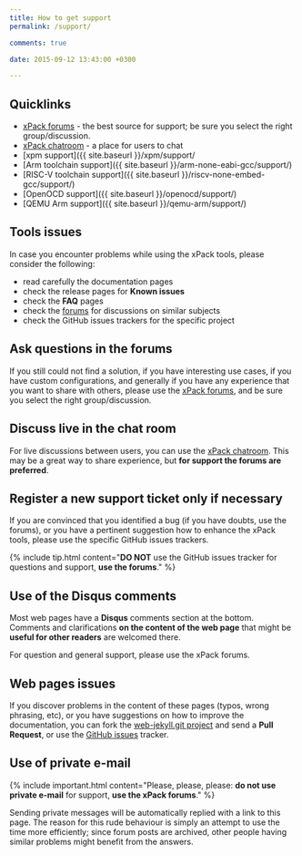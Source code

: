 ```yaml
---
title: How to get support
permalink: /support/

comments: true

date: 2015-09-12 13:43:00 +0300

---
```


## Quicklinks

- [xPack forums](https://www.tapatalk.com/groups/xpack/) - the best source
  for support; be sure you select the right group/discussion.
- [xPack chatroom](https://gitter.im/xpack/) - a place for users to chat
- [xpm support]({{ site.baseurl }}/xpm/support/
- [Arm toolchain support]({{ site.baseurl }}/arm-none-eabi-gcc/support/)
- [RISC-V toolchain support]({{ site.baseurl }}/riscv-none-embed-gcc/support/)
- [OpenOCD support]({{ site.baseurl }}/openocd/support/)
- [QEMU Arm support]({{ site.baseurl }}/qemu-arm/support/)

## Tools issues

In case you encounter problems while using the xPack tools, please
consider the following:

- read carefully the documentation pages
- check the release pages for **Known issues**
- check the **FAQ** pages
- check the [forums](https://www.tapatalk.com/groups/xpack/) for
  discussions on similar subjects
- check the GitHub issues trackers for the specific project

## Ask questions in the forums

If you still could not find a solution, if you have interesting use
cases, if you have custom configurations, and generally if you have
any experience that you want to share with others, please use the
[xPack forums](https://www.tapatalk.com/groups/xpack/), and be sure you
select the right group/discussion.

## Discuss live in the chat room

For live discussions between users, you can use the
[xPack chatroom](https://gitter.im/xpack/community).
This may be a great way to share experience, but **for support
the forums are preferred**.

## Register a new support ticket only if necessary

If you are convinced that you identified a bug (if you have doubts,
use the forums), or you have a pertinent suggestion how to enhance
the xPack tools, please use the specific GitHub issues trackers.

{% include tip.html content="**DO NOT** use the GitHub issues tracker
for questions and support, **use the forums**." %}

## Use of the Disqus comments

Most web pages have a **Disqus** comments section at the bottom.
Comments and clarifications **on the content of the web page** that
might be **useful for other readers** are welcomed there.

For question and general support, please use the xPack forums.

## Web pages issues

If you discover problems in the content of these pages (typos,
wrong phrasing, etc), or you have suggestions on how to improve the
documentation,
you can fork the
[web-jekyll.git project](https://github.com/xpack/web-jekyll/pulls/)
and send a **Pull Request**, or use the
[GitHub issues](https://github.com/xpack/web-jekyll/issues/) tracker.

## Use of private e-mail

{% include important.html content="Please, please, please: **do not use
private e-mail** for support, **use the xPack forums**." %}

Sending private messages will be automatically replied with
a link to this page.
The reason for this rude behaviour is simply an attempt to use
the time more efficiently; since forum posts are archived, other people
having similar problems might benefit from the answers.
